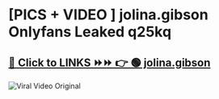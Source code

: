 
 # [PICS + VIDEO ] jolina.gibson Onlyfans Leaked q25kq

## <h2><a href="https://clipsfans.com/jolina.gibson&ref=git">🔗 Click to LINKS ⏩⏩ 👉 🟢 jolina.gibson </a></h2>

<a href="https://clipsfans.com/jolina.gibson&ref=git" rel="nofollow" data-target="animated-image.originalLink"><img src="https://i.ibb.co.com/xMMVF88/686577567.gif" alt="Viral Video Original" style="max-width: 100%; display: inline-block;" data-target="animated-image.originalImage"></a>

